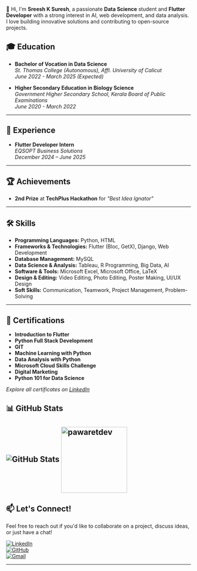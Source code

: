 
👋 Hi, I'm **Sreesh K Suresh**, a passionate **Data Science** student and **Flutter Developer** with a strong interest in AI, web development, and data analysis. I love building innovative solutions and contributing to open-source projects.

## 🎓 **Education**
- **Bachelor of Vocation in Data Science**  
  *St. Thomas College (Autonomous), Affl. University of Calicut*  
  *June 2022 - March 2025 (Expected)*  

- **Higher Secondary Education in Biology Science**  
  *Government Higher Secondary School, Kerala Board of Public Examinations*  
  *June 2020 - March 2022*  

---

## 💼 **Experience**
- **Flutter Developer Intern**  
  *EQSOPT Business Solutions*  
  *December 2024 – June 2025*  

---

## 🏆 **Achievements**
- **2nd Prize** at **TechPlus Hackathon** for *"Best Idea Ignator"*  

---

## 🛠️ **Skills**
- **Programming Languages:** Python, HTML  
- **Frameworks & Technologies:** Flutter (Bloc, GetX), Django, Web Development  
- **Database Management:** MySQL  
- **Data Science & Analysis:** Tableau, R Programming, Big Data, AI  
- **Software & Tools:** Microsoft Excel, Microsoft Office, LaTeX  
- **Design & Editing:** Video Editing, Photo Editing, Poster Making, UI/UX Design  
- **Soft Skills:** Communication, Teamwork, Project Management, Problem-Solving  

---


## 📜 **Certifications**
- **Introduction to Flutter**  
- **Python Full Stack Development**  
- **GIT**  
- **Machine Learning with Python**  
- **Data Analysis with Python**  
- **Microsoft Cloud Skills Challenge**  
- **Digital Marketing**  
- **Python 101 for Data Science**  

*Explore all certificates on [LinkedIn](https://www.linkedin.com/in/sreesh-k-suresh/)*  

## 📊 **GitHub Stats**
![GitHub Stats](https://github-readme-stats.vercel.app/api?username=Sreeshks&show_icons=true&theme=radical)
 <img align="center" height="180" src="https://github-readme-stats.vercel.app/api/top-langs/?username=pawaretdev&langs_count=10&layout=compact&theme=shades-of-purple" alt="pawaretdev" />
---

## 📫 **Let's Connect!**
Feel free to reach out if you'd like to collaborate on a project, discuss ideas, or just have a chat!  

[![LinkedIn](https://img.shields.io/badge/LinkedIn-0077B5?style=for-the-badge&logo=linkedin&logoColor=white)](https://www.linkedin.com/in/sreesh-k-suresh/)  
[![GitHub](https://img.shields.io/badge/GitHub-100000?style=for-the-badge&logo=github&logoColor=white)](https://github.com/Sreeshks)  
[![Gmail](https://img.shields.io/badge/Gmail-D14836?style=for-the-badge&logo=gmail&logoColor=white)](mailto:sreeshksureshh@gmail.com)  

---
